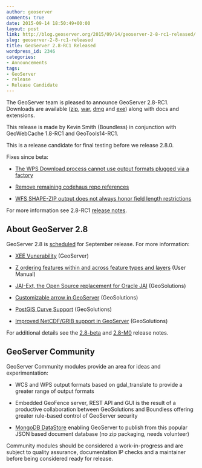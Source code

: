 ```yaml
---
author: geoserver
comments: true
date: 2015-09-14 18:50:49+00:00
layout: post
link: http://blog.geoserver.org/2015/09/14/geoserver-2-8-rc1-released/
slug: geoserver-2-8-rc1-released
title: GeoServer 2.8-RC1 Released
wordpress_id: 2346
categories:
- Announcements
tags:
- GeoServer
- release
- Release Candidate
---
```


The GeoServer team is pleased to announce GeoServer 2.8-RC1. Downloads are available ([zip](http://sourceforge.net/projects/geoserver/files/GeoServer/2.8-RC1/geoserver-2.8-RC1-bin.zip/download), [war](http://sourceforge.net/projects/geoserver/files/GeoServer/2.8-RC1/geoserver-2.8-RC1-war.zip/download), [dmg](http://sourceforge.net/projects/geoserver/files/GeoServer/2.8-RC1/geoserver-2.8-RC1.dmg/download) and [exe](http://sourceforge.net/projects/geoserver/files/GeoServer/2.8-RC1/geoserver-2.8-RC1.exe/download)) along with docs and extensions.

This release is made by Kevin Smith (Boundless) in conjunction with GeoWebCache 1.8-RC1 and GeoTools14-RC1.

This is a release candidate for final testing before we release 2.8.0.

Fixes since beta:



	
  * [The WPS Download process cannot use output formats plugged via a factory](https://osgeo-org.atlassian.net/browse/GEOS-7186)

	
  * [Remove remaining codehaus repo references](https://osgeo-org.atlassian.net/browse/GEOS-7191)

	
  * [WFS SHAPE-ZIP output does not always honor field length restrictions](https://osgeo-org.atlassian.net/browse/GEOS-7195)


For more information see 2.8-RC1 [release notes](https://osgeo-org.atlassian.net/projects/GEOS/versions/11302).


## About GeoServer 2.8


GeoServer 2.8 is [scheduled](http://geoserver.org/roadmap/) for September release. For more information:



	
  * [XEE Vunerability](http://blog.geoserver.org/2015/06/27/geoserver-xee-vulnerability/) (GeoServer)

	
  * [Z ordering features within and across feature types and layers](http://docs.geoserver.org/latest/en/user/styling/sld-extensions/z-order/index.html#z-ordering-features-within-and-across-feature-types-and-layers) (User Manual)

	
  * [JAI-Ext, the Open Source replacement for Oracle JAI](http://www.geo-solutions.it/blog/developers-corner-jai-ext-the-open-source-replacement-for-oracle-jai/) (GeoSolutions)

	
  * [Customizable arrow in GeoServer](http://www.geo-solutions.it/blog/customizable-arrow-geoserver/) (GeoSolutions)

	
  * [PostGIS Curve Support](http://www.geo-solutions.it/blog/postgis-curves-in-geoserver/) (GeoSolutions)

	
  * [Improved NetCDF/GRIB support in GeoServer](http://www.geo-solutions.it/blog/netcdf-grib-support-geoserver/) (GeoSolutions)


For additional details see the [2.8-beta](https://osgeo-org.atlassian.net/jira/secure/ReleaseNote.jspa?projectId=10000&version=10164) and [2.8-M0](https://osgeo-org.atlassian.net/jira/secure/ReleaseNote.jspa?projectId=10000&version=10163) release notes.


## GeoServer Community


GeoServer Community modules provide an area for ideas and experimentation:



	
  * WCS and WPS output formats based on gdal_translate to provide a greater range of output formats

	
  * Embedded GeoFence server, REST API and GUI is the result of a productive collaboration between GeoSolutions and Boundless offering greater rule-based control of GeoServer security

	
  * [MongoDB DataStore](http://boundlessgeo.com/2015/07/mongodb-collaboration/) enabling GeoServer to publish from this popular JSON based document database (no zip packaging, needs volunteer)


Community modules should be considered a work-in-progress and are subject to quality assurance, documentation IP checks and a maintainer before being considered ready for release.


